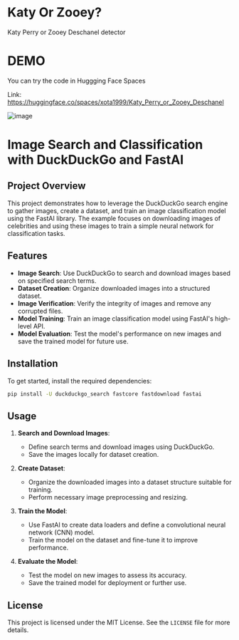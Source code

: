 # Katy Or Zooey?
Katy Perry or Zooey Deschanel detector

# DEMO
You can try the code in Huggging Face Spaces

Link: https://huggingface.co/spaces/xota1999/Katy_Perry_or_Zooey_Deschanel

![image](https://github.com/johntaraj/Katy-Perry-or-Zooey-Deschanel-detector/assets/134852121/6b523166-60be-4b07-8346-ba1315d5ce95)


# Image Search and Classification with DuckDuckGo and FastAI

## Project Overview

This project demonstrates how to leverage the DuckDuckGo search engine to gather images, create a dataset, and train an image classification model using the FastAI library. The example focuses on downloading images of celebrities and using these images to train a simple neural network for classification tasks.

## Features

- **Image Search**: Use DuckDuckGo to search and download images based on specified search terms.
- **Dataset Creation**: Organize downloaded images into a structured dataset.
- **Image Verification**: Verify the integrity of images and remove any corrupted files.
- **Model Training**: Train an image classification model using FastAI's high-level API.
- **Model Evaluation**: Test the model's performance on new images and save the trained model for future use.

## Installation

To get started, install the required dependencies:

```bash
pip install -U duckduckgo_search fastcore fastdownload fastai
```

## Usage

1. **Search and Download Images**:
   - Define search terms and download images using DuckDuckGo.
   - Save the images locally for dataset creation.

2. **Create Dataset**:
   - Organize the downloaded images into a dataset structure suitable for training.
   - Perform necessary image preprocessing and resizing.

3. **Train the Model**:
   - Use FastAI to create data loaders and define a convolutional neural network (CNN) model.
   - Train the model on the dataset and fine-tune it to improve performance.

4. **Evaluate the Model**:
   - Test the model on new images to assess its accuracy.
   - Save the trained model for deployment or further use.

## License

This project is licensed under the MIT License. See the `LICENSE` file for more details.
